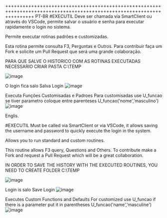 ++++++++++++++++++++++++++++++++++++++++++++++++++++++++++++++++++++++++++++++++++++++++++++++++++++++++++++++++++++++
PT-BR
#EXECUTIL 
Deve ser chamada via SmartClient ou através do VSCode, permite salvar o usuário e senha para executar rapidamente o login no sistema.

Permite executar rotinas padrões e customizadas. 

Esta rotina permite consulta F3, Perguntas e Outros. Para contribuir faça um Fork e solicite um Pull Request que será uma grande colaboração.

PARA QUE SALVE O HISTORICO COM AS ROTINAS EXECUTADAS NECESSARIO CRIAR PASTA C:\TEMP


![image](https://user-images.githubusercontent.com/15915765/144045582-729d7a43-37a1-4a7d-b7be-079b6f7d718e.png)

O login fica salo Salva Login 
![image](https://user-images.githubusercontent.com/15915765/144045704-c400aa80-a281-4de5-8620-4a5ae0c11c55.png)

Executa Funções Customisadas e Padroes
Para customisadas use U_funcao se tiver parametro coloque entre parenteses U_funcao('nome','masculino')
![image](https://user-images.githubusercontent.com/15915765/144045894-16abfe29-d0e4-49c6-98eb-e35d25222b50.png)








Englis.

#EXECUTIL 
Must be called via SmartClient or via VSCode, it allows saving the username and password to quickly execute the login in the system.

Allows you to run standard and custom routines.

This routine allows F3 query, Questions and Others. To contribute make a Fork and request a Pull Request which will be a great collaboration.

IN ORDER TO SAVE THE HISTORY WITH THE EXECUTED ROUTINES, YOU NEED TO CREATE FOLDER C:\TEMP

![image](https://user-images.githubusercontent.com/15915765/144045582-729d7a43-37a1-4a7d-b7be-079b6f7d718e.png)

Login is salo Save Login
![image](https://user-images.githubusercontent.com/15915765/144045704-c400aa80-a281-4de5-8620-4a5ae0c11c55.png)

Executes Custom Functions and Defaults
For customized use U_funcao if there is a parameter put it in parentheses U_funcao('name','masculine')
![image](https://user-images.githubusercontent.com/15915765/144045894-16abfe29-d0e4-49c6-98eb-e35d25222b50.png)
